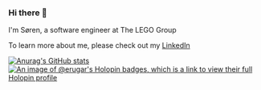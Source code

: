 ### Hi there 👋
I'm Søren, a software engineer at The LEGO Group

To learn more about me, please check out my [LinkedIn](https://www.linkedin.com/in/søreneriksen/)


[![Anurag's GitHub stats](https://github-readme-stats.vercel.app/api?username=soer7022&count_private=true&show_icons=true)](https://github.com/anuraghazra/github-readme-stats)
[![An image of @erugar's Holopin badges, which is a link to view their full Holopin profile](https://holopin.me/erugar)](https://holopin.io/@erugar)
